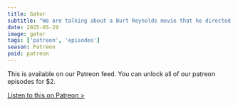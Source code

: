 ```yaml
---
title: Gator
subtitle: "We are talking about a Burt Reynolds movie that he directed and as far as we know, is the first time he had a moustache in a movie. And Joe regals us all with the life story of it's writer, William Norton Jr."
date: 2025-05-29
image: gator
tags: ['patreon', 'episodes']
season: Patreon
paid: patreon
---
```

<div class="callout patreon">
This is available on our Patreon feed. You can unlock all of our patreon episodes for $2.

<a class="button" href="https://www.patreon.com/posts/paid-podcast-130193841">Listen to this on Patreon &gt;</a>
</div>